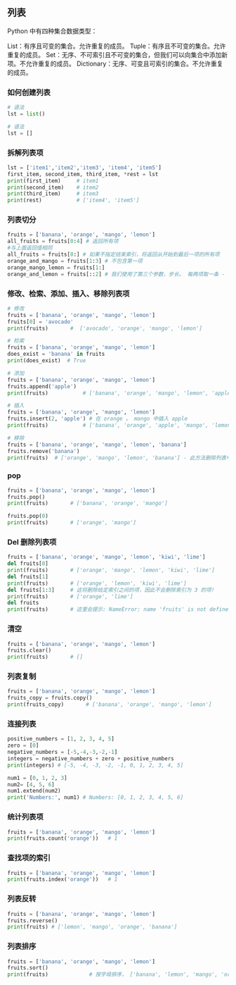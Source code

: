 ## 列表

Python 中有四种集合数据类型：

List：有序且可变的集合。允许重复的成员。
Tuple：有序且不可变的集合。允许重复的成员。
Set：无序、不可索引且不可变的集合，但我们可以向集合中添加新项。不允许重复的成员。
Dictionary：无序、可变且可索引的集合。不允许重复的成员。


### 如何创建列表

```python
# 语法
lst = list()

# 语法
lst = []
```



### 拆解列表项

```python
lst = ['item1','item2','item3', 'item4', 'item5']
first_item, second_item, third_item, *rest = lst
print(first_item)     # item1
print(second_item)    # item2
print(third_item)     # item3
print(rest)           # ['item4', 'item5']
```

### 列表切分

```python
fruits = ['banana', 'orange', 'mango', 'lemon']
all_fruits = fruits[0:4] # 返回所有项
#与上面返回值相同
all_fruits = fruits[0:] # 如果不指定结束索引，将返回从开始到最后一项的所有项
orange_and_mango = fruits[1:3] # 不包含第一项
orange_mango_lemon = fruits[1:]
orange_and_lemon = fruits[::2] # 我们使用了第三个参数，步长。 每两项取一条 - ['banana', 'mango']
```

### 修改、检索、添加、插入、移除列表项

```python
# 修改
fruits = ['banana', 'orange', 'mango', 'lemon']
fruits[0] = 'avocado'
print(fruits)       #  ['avocado', 'orange', 'mango', 'lemon']
```

```python
# 检索
fruits = ['banana', 'orange', 'mango', 'lemon']
does_exist = 'banana' in fruits
print(does_exist)  # True
```

```python
# 添加
fruits = ['banana', 'orange', 'mango', 'lemon']
fruits.append('apple')
print(fruits)           # ['banana', 'orange', 'mango', 'lemon', 'apple']
```
```python
# 插入
fruits = ['banana', 'orange', 'mango', 'lemon']
fruits.insert(2, 'apple') # 在 orange 。 mango 中插入 apple
print(fruits)           # ['banana', 'orange', 'apple', 'mango', 'lemon']
```

```python
# 移除
fruits = ['banana', 'orange', 'mango', 'lemon', 'banana']
fruits.remove('banana')
print(fruits)  # ['orange', 'mango', 'lemon', 'banana'] - 此方法删除列表中第一次出现的项
```

### pop

```python
fruits = ['banana', 'orange', 'mango', 'lemon']
fruits.pop()
print(fruits)       # ['banana', 'orange', 'mango']

fruits.pop(0)
print(fruits)       # ['orange', 'mango']
```

### Del 删除列表项

```python
fruits = ['banana', 'orange', 'mango', 'lemon', 'kiwi', 'lime']
del fruits[0]
print(fruits)       # ['orange', 'mango', 'lemon', 'kiwi', 'lime']
del fruits[1]
print(fruits)       # ['orange', 'lemon', 'kiwi', 'lime']
del fruits[1:3]     # 这将删除给定索引之间的项，因此不会删除索引为 3 的项!
print(fruits)       # ['orange', 'lime']
del fruits
print(fruits)       # 这里会提示: NameError: name 'fruits' is not defined
```

### 清空

```python
fruits = ['banana', 'orange', 'mango', 'lemon']
fruits.clear()
print(fruits)       # []
```


### 列表复制

```python
fruits = ['banana', 'orange', 'mango', 'lemon']
fruits_copy = fruits.copy()
print(fruits_copy)       # ['banana', 'orange', 'mango', 'lemon']
```

### 连接列表

```python
positive_numbers = [1, 2, 3, 4, 5]
zero = [0]
negative_numbers = [-5,-4,-3,-2,-1]
integers = negative_numbers + zero + positive_numbers
print(integers) # [-5, -4, -3, -2, -1, 0, 1, 2, 3, 4, 5]
```

```python
num1 = [0, 1, 2, 3]
num2= [4, 5, 6]
num1.extend(num2)
print('Numbers:', num1) # Numbers: [0, 1, 2, 3, 4, 5, 6]
```

### 统计列表项

```python
fruits = ['banana', 'orange', 'mango', 'lemon']
print(fruits.count('orange'))   # 1
```

### 查找项的索引

```python
fruits = ['banana', 'orange', 'mango', 'lemon']
print(fruits.index('orange'))   # 1
```

### 列表反转

```python
fruits = ['banana', 'orange', 'mango', 'lemon']
fruits.reverse()
print(fruits) # ['lemon', 'mango', 'orange', 'banana']
```

### 列表排序

```python
fruits = ['banana', 'orange', 'mango', 'lemon']
fruits.sort()
print(fruits)             # 按字母排序， ['banana', 'lemon', 'mango', 'orange']
```
